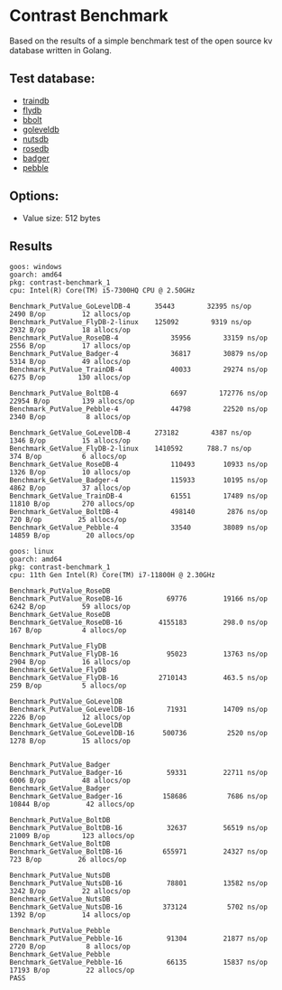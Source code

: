 # Contrast Benchmark

Based on the results of a simple benchmark test of the open source kv database written in Golang.

## Test database:

- [traindb](https://github.com/kebukeYi/TrainDB)
- [flydb](https://github.com/ByteStorage/FlyDB)
- [bbolt](https://github.com/etcd-io/bbolt)
- [goleveldb](https://github.com/syndtr/goleveldb)
- [nutsdb](https://github.com/nutsdb/nutsdb)
- [rosedb](https://github.com/flower-corp/rosedb)
- [badger](https://github.com/dgraph-io/badger)
- [pebble](https://github.com/cockroachdb/pebble)

## Options:

- Value size: 512 bytes

## Results

```
goos: windows
goarch: amd64
pkg: contrast-benchmark_1
cpu: Intel(R) Core(TM) i5-7300HQ CPU @ 2.50GHz

Benchmark_PutValue_GoLevelDB-4   	35443	     32395 ns/op	    2490 B/op	      12 allocs/op
Benchmark_PutValue_FlyDB-2-linux   	125092	      9319 ns/op	    2932 B/op	      18 allocs/op
Benchmark_PutValue_RoseDB-4   	        35956	     33159 ns/op	    2556 B/op	      17 allocs/op
Benchmark_PutValue_Badger-4   	        36817	     30879 ns/op	    5314 B/op	      49 allocs/op
Benchmark_PutValue_TrainDB-4   	        40033	     29274 ns/op	    6275 B/op	     130 allocs/op

Benchmark_PutValue_BoltDB-4   	        6697	    172776 ns/op	   22954 B/op	     139 allocs/op
Benchmark_PutValue_Pebble-4   	        44798	     22520 ns/op	    2340 B/op	       8 allocs/op

Benchmark_GetValue_GoLevelDB-4   	273182	      4387 ns/op	    1346 B/op	      15 allocs/op
Benchmark_GetValue_FlyDB-2-linux   	1410592	     788.7 ns/op	     374 B/op	       6 allocs/op
Benchmark_GetValue_RoseDB-4   	        110493	     10933 ns/op	    1326 B/op	      10 allocs/op
Benchmark_GetValue_Badger-4   	        115933	     10195 ns/op	    4862 B/op	      37 allocs/op
Benchmark_GetValue_TrainDB-4   	        61551	     17489 ns/op	   11810 B/op	     270 allocs/op
Benchmark_GetValue_BoltDB-4   	        498140	      2876 ns/op	     720 B/op	      25 allocs/op
Benchmark_GetValue_Pebble-4   	        33540	     38089 ns/op	   14859 B/op	      20 allocs/op
````


```
goos: linux
goarch: amd64
pkg: contrast-benchmark_1
cpu: 11th Gen Intel(R) Core(TM) i7-11800H @ 2.30GHz

Benchmark_PutValue_RoseDB
Benchmark_PutValue_RoseDB-16       	   69776	     19166 ns/op	    6242 B/op	      59 allocs/op
Benchmark_GetValue_RoseDB
Benchmark_GetValue_RoseDB-16       	 4155183	     298.0 ns/op	     167 B/op	       4 allocs/op

Benchmark_PutValue_FlyDB
Benchmark_PutValue_FlyDB-16        	   95023	     13763 ns/op	    2904 B/op	      16 allocs/op
Benchmark_GetValue_FlyDB
Benchmark_GetValue_FlyDB-16    	 	 2710143	     463.5 ns/op	     259 B/op	       5 allocs/op

Benchmark_PutValue_GoLevelDB
Benchmark_PutValue_GoLevelDB-16    	   71931	     14709 ns/op	    2226 B/op	      12 allocs/op
Benchmark_GetValue_GoLevelDB
Benchmark_GetValue_GoLevelDB-16    	  500736	      2520 ns/op	    1278 B/op	      15 allocs/op


Benchmark_PutValue_Badger
Benchmark_PutValue_Badger-16       	   59331	     22711 ns/op	    6006 B/op	      48 allocs/op
Benchmark_GetValue_Badger
Benchmark_GetValue_Badger-16       	  158686	      7686 ns/op	   10844 B/op	      42 allocs/op

Benchmark_PutValue_BoltDB
Benchmark_PutValue_BoltDB-16       	   32637	     56519 ns/op	   21009 B/op	     123 allocs/op
Benchmark_GetValue_BoltDB
Benchmark_GetValue_BoltDB-16       	  655971	     24327 ns/op	     723 B/op	      26 allocs/op 

Benchmark_PutValue_NutsDB
Benchmark_PutValue_NutsDB-16       	   78801	     13582 ns/op	    3242 B/op	      22 allocs/op
Benchmark_GetValue_NutsDB
Benchmark_GetValue_NutsDB-16       	  373124	      5702 ns/op	    1392 B/op	      14 allocs/op

Benchmark_PutValue_Pebble
Benchmark_PutValue_Pebble-16       	   91304	     21877 ns/op	    2720 B/op	       8 allocs/op
Benchmark_GetValue_Pebble
Benchmark_GetValue_Pebble-16       	   66135	     15837 ns/op	   17193 B/op	      22 allocs/op
PASS
```

